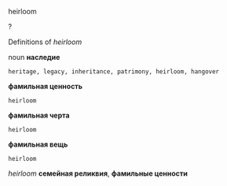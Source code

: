 heirloom

?


Definitions of _heirloom_

noun
**наследие**

    heritage, legacy, inheritance, patrimony, heirloom, hangover
**фамильная ценность**

    heirloom
**фамильная черта**

    heirloom
**фамильная вещь**

    heirloom

_heirloom_
**семейная реликвия**, **фамильные ценности**